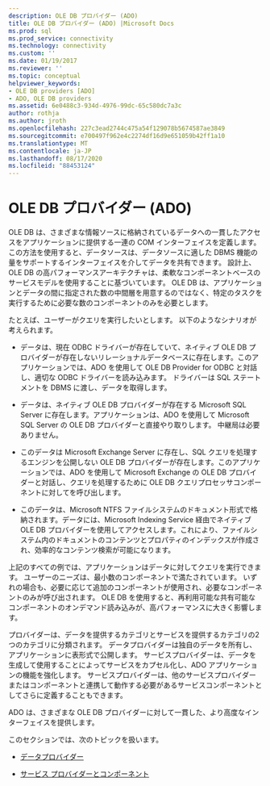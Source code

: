 ```yaml
---
description: OLE DB プロバイダー (ADO)
title: OLE DB プロバイダー (ADO) |Microsoft Docs
ms.prod: sql
ms.prod_service: connectivity
ms.technology: connectivity
ms.custom: ''
ms.date: 01/19/2017
ms.reviewer: ''
ms.topic: conceptual
helpviewer_keywords:
- OLE DB providers [ADO]
- ADO, OLE DB providers
ms.assetid: 6e0488c3-934d-4976-99dc-65c580dc7a3c
author: rothja
ms.author: jroth
ms.openlocfilehash: 227c3ead2744c475a54f129078b5674587ae3849
ms.sourcegitcommit: e700497f962e4c2274df16d9e651059b42ff1a10
ms.translationtype: MT
ms.contentlocale: ja-JP
ms.lasthandoff: 08/17/2020
ms.locfileid: "88453124"
---
```

# <a name="ole-db-providers-ado"></a>OLE DB プロバイダー (ADO)
OLE DB は、さまざまな情報ソースに格納されているデータへの一貫したアクセスをアプリケーションに提供する一連の COM インターフェイスを定義します。 この方法を使用すると、データソースは、データソースに適した DBMS 機能の量をサポートするインターフェイスを介してデータを共有できます。 設計上、OLE DB の高パフォーマンスアーキテクチャは、柔軟なコンポーネントベースのサービスモデルを使用することに基づいています。 OLE DB は、アプリケーションとデータの間に指定された数の中間層を用意するのではなく、特定のタスクを実行するために必要な数のコンポーネントのみを必要とします。  
  
 たとえば、ユーザーがクエリを実行したいとします。 以下のようなシナリオが考えられます。  
  
-   データは、現在 ODBC ドライバーが存在していて、ネイティブ OLE DB プロバイダーが存在しないリレーショナルデータベースに存在します。このアプリケーションでは、ADO を使用して OLE DB Provider for ODBC と対話し、適切な ODBC ドライバーを読み込みます。 ドライバーは SQL ステートメントを DBMS に渡し、データを取得します。  
  
-   データは、ネイティブ OLE DB プロバイダーが存在する Microsoft SQL Server に存在します。アプリケーションは、ADO を使用して Microsoft SQL Server の OLE DB プロバイダーと直接やり取りします。 中継局は必要ありません。  
  
-   このデータは Microsoft Exchange Server に存在し、SQL クエリを処理するエンジンを公開しない OLE DB プロバイダーが存在します。このアプリケーションでは、ADO を使用して Microsoft Exchange の OLE DB プロバイダーと対話し、クエリを処理するために OLE DB クエリプロセッサコンポーネントに対してを呼び出します。  
  
-   このデータは、Microsoft NTFS ファイルシステムのドキュメント形式で格納されます。データには、Microsoft Indexing Service 経由でネイティブ OLE DB プロバイダーを使用してアクセスします。これにより、ファイルシステム内のドキュメントのコンテンツとプロパティのインデックスが作成され、効率的なコンテンツ検索が可能になります。  
  
 上記のすべての例では、アプリケーションはデータに対してクエリを実行できます。 ユーザーのニーズは、最小数のコンポーネントで満たされています。 いずれの場合も、必要に応じて追加のコンポーネントが使用され、必要なコンポーネントのみが呼び出されます。 OLE DB を使用すると、再利用可能な共有可能なコンポーネントのオンデマンド読み込みが、高パフォーマンスに大きく影響します。  
  
 プロバイダーは、データを提供するカテゴリとサービスを提供するカテゴリの2つのカテゴリに分類されます。 データプロバイダーは独自のデータを所有し、アプリケーションに表形式で公開します。 サービスプロバイダーは、データを生成して使用することによってサービスをカプセル化し、ADO アプリケーションの機能を強化します。 サービスプロバイダーは、他のサービスプロバイダーまたはコンポーネントと連携して動作する必要があるサービスコンポーネントとしてさらに定義することもできます。  
  
 ADO は、さまざまな OLE DB プロバイダーに対して一貫した、より高度なインターフェイスを提供します。  
  
 このセクションでは、次のトピックを扱います。  
  
-   [データプロバイダー](../../../ado/guide/data/data-providers.md)  
  
-   [サービス プロバイダーとコンポーネント](../../../ado/guide/data/service-providers-and-components.md)
